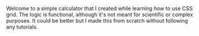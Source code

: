 Welcome to a simple calculator that I created while learning how to use CSS grid. The logic is functional, although it's not meant for scientific or complex purposes. It could be better but I made this from scratch without following any tutorials.
